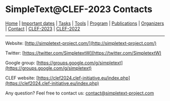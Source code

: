 # SimpleText@CLEF-2023 Contacts

[Home](./) | [Important dates](./dates) | [Tasks](./tasks)  | [Tools](./tools) | 
[Program](./program) | [Publications](./publications) | [Organizers](./organizers) | [Contact](./contact) | [CLEF-2023](https://simpletext-project.com/2023/clef/) |
[CLEF-2022](https://simpletext-project.com/2022/clef/en/)

---

Website: [http://simpletext-project.com/](http://simpletext-project.com/)

Twitter: [https://twitter.com/SimpletextW](https://twitter.com/SimpletextW)

Google group: [https://groups.google.com/g/simpletext](https://groups.google.com/g/simpletext)

CLEF website: [https://clef2024.clef-initiative.eu/index.php](https://clef2024.clef-initiative.eu/index.php) 
 
Any question? Feel free to contact us: [contact@simpletext-project.com](mailto:contact@simpletext-project.com)
